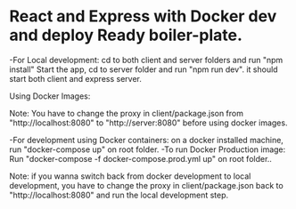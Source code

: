 # React and Express with Docker dev and deploy Ready boiler-plate.

-For Local development: cd to both client and server folders and run "npm install" Start the app, cd to server folder and run "npm run dev".
it should start both client and express server.


Using Docker Images:

Note: You have to change the proxy in client/package.json from "http://localhost:8080" to "http://server:8080" before using docker images. 


-For development using Docker containers: on a docker installed machine, run "docker-compose up" on root folder.
-To run Docker Production image: Run "docker-compose -f docker-compose.prod.yml up" on root folder..

Note: if you wanna switch back from docker development to local development, you have to change the proxy in client/package.json back to "http://localhost:8080" and run the local development step.

